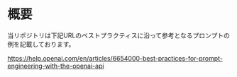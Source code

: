 # 概要
当リポジトリは下記URLのベストプラクティスに沿って参考となるプロンプトの例を記載しております。

https://help.openai.com/en/articles/6654000-best-practices-for-prompt-engineering-with-the-openai-api
